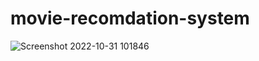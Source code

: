 # movie-recomdation-system
![Screenshot 2022-10-31 101846](https://user-images.githubusercontent.com/99608924/198940005-6078b12e-226b-404e-9754-04157c18c19c.png)

